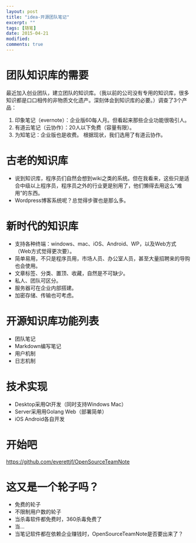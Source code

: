 ```yaml
---
layout: post
title: "idea-开源团队笔记"
excerpt: ""
tags: [随笔]
date: 2015-04-21
modified: 
comments: true
---
```


# 团队知识库的需要
最近加入创业团队，建立团队的知识库。（我以前的公司没有专用的知识库，很多知识都是口口相传的非物质文化遗产。深刻体会到知识库的必要。）调查了3个产品：
1. 印象笔记（evernote）：企业版60每人月。但看起来那些企业功能很吸引人。
2. 有道云笔记（云协作）：20人以下免费（容量有限）。
3. 为知笔记：企业版也是收费。
根据现状，我们选用了有道云协作。

# 古老的知识库
- 说到知识库，程序员们自然会想到wiki之类的系统。但在我看来，这些只是适合中级以上程序员，程序员之外的行业更是别用了，他们懒得去用这么“难用”的东西。
- Wordpress博客系统呢？总觉得步骤也是那么多。

# 新时代的知识库
- 支持各种终端：windows、mac、iOS、Android、WP，以及Web方式（Web方式觉得更次要）。
- 简单易用，不只是程序员用，市场人员、办公室人员，甚至大量招聘来的导购也会使用。
- 文章标签、分类、置顶、收藏，自然是不可缺少。
- 私人、团队可区分。
- 服务器可在企业内部搭建。
- 加密存储、传输也可考虑。

# 开源知识库功能列表
- 团队笔记
- Markdown编写笔记
- 用户机制
- 日志机制

# 技术实现
- Desktop采用Qt开发（同时支持Windows Mac）
- Server采用用Golang Web（部署简单）
- iOS Android各自开发

# 开始吧
https://github.com/everettjf/OpenSourceTeamNote

# 这又是一个轮子吗？
- 免费的轮子
- 不限制用户数的轮子
- 当杀毒软件都免费时，360杀毒免费了
- 当...
- 当笔记软件都在依赖企业赚钱时，OpenSourceTeamNote是否要出来了？



